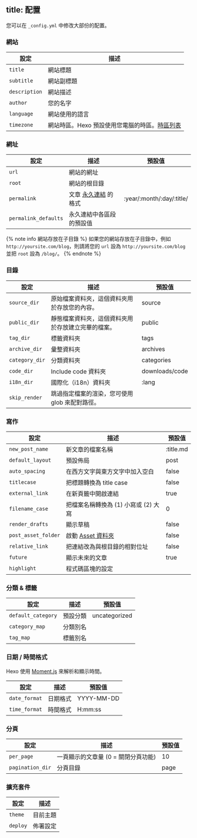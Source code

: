title: 配置
---
您可以在 `_config.yml` 中修改大部份的配置。

### 網站

設定 | 描述
--- | ---
`title` | 網站標題
`subtitle` | 網站副標題
`description` | 網站描述
`author` | 您的名字
`language` | 網站使用的語言
`timezone` | 網站時區。Hexo 預設使用您電腦的時區。[時區列表](https://en.wikipedia.org/wiki/List_of_tz_database_time_zones)

### 網址

設定 | 描述 | 預設值
--- | --- | ---
`url` | 網站的網址 |
`root` | 網站的根目錄 |
`permalink` | 文章 [永久連結](docs/permalinks.html) 的格式 | :year/:month/:day/:title/
`permalink_defaults` | 永久連結中各區段的預設值 |

{% note info 網站存放在子目錄 %}
如果您的網站存放在子目錄中，例如 `http://yoursite.com/blog`，則請將您的 `url` 設為 `http://yoursite.com/blog` 並把 `root` 設為 `/blog/`。
{% endnote %}

### 目錄

設定 | 描述 | 預設值
--- | --- | ---
`source_dir` | 原始檔案資料夾，這個資料夾用於存放您的內容。 | source
`public_dir` | 靜態檔案資料夾，這個資料夾用於存放建立完畢的檔案。 | public
`tag_dir` | 標籤資料夾 | tags
`archive_dir` | 彙整資料夾 | archives
`category_dir` | 分類資料夾 | categories
`code_dir` | Include code 資料夾 | downloads/code
`i18n_dir` | 國際化（i18n）資料夾 | :lang
`skip_render` | 跳過指定檔案的渲染，您可使用 glob 來配對路徑。 |

### 寫作

設定 | 描述 | 預設值
--- | --- | ---
`new_post_name` | 新文章的檔案名稱 | :title.md
`default_layout` | 預設佈局 | post
`auto_spacing` | 在西方文字與東方文字中加入空白 | false
`titlecase` | 把標題轉換為 title case | false
`external_link` | 在新頁籤中開啟連結 | true
`filename_case` | 把檔案名稱轉換為 (1) 小寫或 (2) 大寫 | 0
`render_drafts` | 顯示草稿 | false
`post_asset_folder` | 啟動 [Asset 資料夾](docs/asset-folders.html) | false
`relative_link` | 把連結改為與根目錄的相對位址 | false
`future` | 顯示未來的文章 | true
`highlight` | 程式碼區塊的設定 |

### 分類 & 標籤

設定 | 描述 | 預設值
--- | --- | ---
`default_category` | 預設分類 | uncategorized
`category_map` | 分類別名 |
`tag_map` | 標籤別名 |

### 日期 / 時間格式

Hexo 使用 [Moment.js](http://momentjs.com/) 來解析和顯示時間。

設定 | 描述 | 預設值
--- | --- | ---
`date_format` | 日期格式 | YYYY-MM-DD
`time_format` | 時間格式 | H:mm:ss

### 分頁

設定 | 描述 | 預設值
--- | --- | ---
`per_page` | 一頁顯示的文章量 (0 = 關閉分頁功能) | 10
`pagination_dir` | 分頁目錄 | page

### 擴充套件

設定 | 描述
--- | ---
`theme` | 目前主題
`deploy` | 佈署設定
